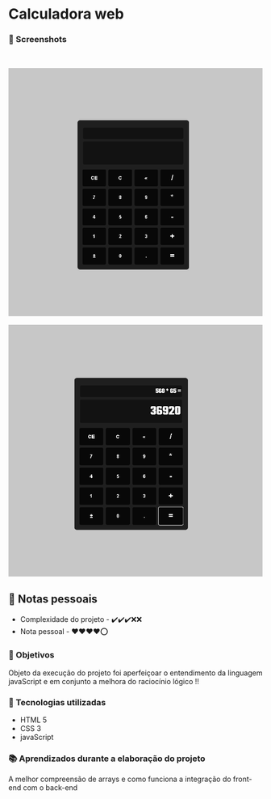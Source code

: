 # Calculadora web

<!-- ## 🎮 Hi, [try it yourserf](https://fillipe-miguel.github.io/web-jogoDaMemoria.github.io/) !! -->

<!-- <br> -->

### 📸 Screenshots

<br>

![screenshot1](/assets/screenshots/screenshot1.png)

![screenshot2](/assets/screenshots/screenshot2.png)

## 📓 Notas pessoais

-   Complexidade do projeto - ✔️✔️✔️❌❌
-   Nota pessoal - ❤️❤️❤️❤️⭕

### 🎯 Objetivos

Objeto da execução do projeto foi aperfeiçoar o entendimento da linguagem javaScript e em conjunto a melhora do raciocínio lógico !!

### 🚀 Tecnologias utilizadas

-   HTML 5
-   CSS 3
-   javaScript

### 📚 Aprendizados durante a elaboração do projeto

A melhor compreensão de arrays e como funciona a integração do front-end com o back-end
